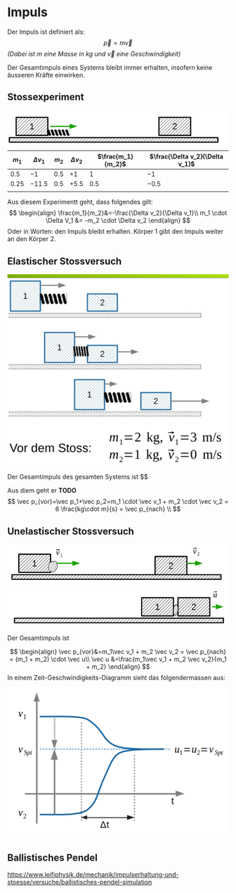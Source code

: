 # Impuls

Der Impuls ist definiert als:
$$
\vec p = m \vec v
$$
*(Dabei ist $m$ eine Masse in kg und $\vec v$ eine Geschwindigkeit)*

Der Gesamtimpuls eines Systems bleibt immer erhalten, insofern keine äusseren Kräfte einwirken.



## Stossexperiment

![image-20230330143432574](res/Impuls/image-20230330143432574.png)

| $m_1$  | $\Delta v_1$ | $m_2$ | $\Delta v_2$ | $\frac{m_1}{m_2}$ | $\frac{\Delta v_2}{\Delta v_1}$ |
| ------ | ------------ | ----- | ------------ | ----------------- | ------------------------------- |
| $0.5$  | $-1$         | $0.5$ | $+1$         | $1$               | $-1$                            |
| $0.25$ | $-11.5$      | $0.5$ | $+5.5$       | $0.5$             | $-0.5$                          |
|        |              |       |              |                   |                                 |

Aus diesem Experimentt geht, dass folgendes gilt:
$$
\begin{align}
\frac{m_1}{m_2}&=-\frac{\Delta v_2}{\Delta v_1}\\
m_1 \cdot \Delta V_1 &= -m_2 \cdot \Delta v_2
\end{align}
$$
Oder in Worten: den Impuls bleibt erhalten. Körper 1 gibt den Impuls weiter an den Körper 2.

## Elastischer Stossversuch

![image-20230330145304174](res/Impuls/image-20230330145304174.png)

Der Gesamtimpuls des gesamten Systems ist $$

Aus diem geht er **TODO**
$$
\vec p_{vor}=\vec p_1+\vec p_2=m_1 \cdot \vec v_1 + m_2 \cdot \vec v_2 = 6 \frac{kg\cdot m}{s} = \vec p_{nach} \\
$$


## Unelastischer Stossversuch

![image-20230330145909793](res/Impuls/image-20230330145909793.png)![image-20230330145922343](res/Impuls/image-20230330145922343.png)

Der Gesamtimpuls ist 

$$
\begin{align}
\vec p_{vor}&=m_1\vec v_1 + m_2 \vec v_2 = \vec p_{nach} = (m_1 + m_2) \cdot \vec u\\
\vec u &=\frac{m_1\vec v_1 + m_2 \vec v_2}{m_1 + m_2}
\end{align}
$$
In einem Zeit-Geschwindigkeits-Diagramm sieht das folgendermassen aus:

<img src="res/Impuls/image-20230330150303436.png" alt="image-20230330150303436" style="zoom:80%;" />

## Ballistisches Pendel

https://www.leifiphysik.de/mechanik/impulserhaltung-und-stoesse/versuche/ballistisches-pendel-simulation

